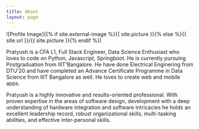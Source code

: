 ```yaml
---
title: About
layout: page
---
```

![Profile Image]({% if site.external-image %}{{ site.picture }}{% else %}{{ site.url }}/{{ site.picture }}{% endif %})

<p>
Pratyush is a CFA L1, Full Stack Engineer, Data Science Enthusiast who loves to code on Python, Javascript, Springboot. He is currently pursuing Postgraduation from IIIT'Bangalore. He have done Electrical Enginering from DTU'20 and have completed an Advance Certificate Programme in Data Science from IIIT Bangalore as well. He loves to create web and mobile apps.
</p>

<p>
Pratyush is a highly innovative and results-oriented professional. With proven expertise in the areas of software design, development with a deep understanding of hardware integration and software intricacies he holds an excellent leadership record, robust organizational skills, multi-tasking abilities, and effective inter-personal skills.  
</p>